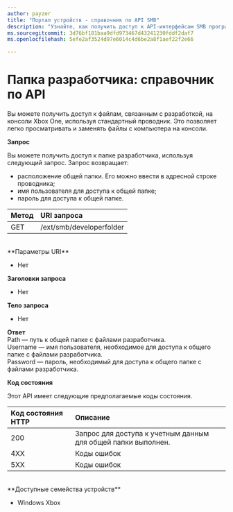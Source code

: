 ```yaml
---
author: payzer
title: "Портал устройств - справочник по API SMB"
description: "Узнайте, как получить доступ к API-интерфейсам SMB программными средствами."
ms.sourcegitcommit: 3d76bf181baa9dfd973467d43241230fddf2daf7
ms.openlocfilehash: 5efe2af3524d97e6014c4d6be2a8f1aef22f2e66

---
```


# Папка разработчика: справочник по API   
Вы можете получить доступ к файлам, связанным с разработкой, на консоли Xbox One, используя стандартный проводник. Это позволяет легко просматривать и заменять файлы с компьютера на консоли.

**Запрос**

Вы можете получить доступ к папке разработчика, используя следующий запрос. Запрос возвращает:    
* расположение общей папки. Его можно ввести в адресной строке проводника;
* имя пользователя для доступа к общей папке;
* пароль для доступа к общей папке.

Метод      | URI запроса
:------     | :-----
GET | /ext/smb/developerfolder
<br />
**Параметры URI**

- Нет

**Заголовки запроса**

- Нет

**Тело запроса**

- Нет

**Ответ**   
Path — путь к общей папке с файлами разработчика.   
Username — имя пользователя, необходимое для доступа к общего папке с файлами разработчика.   
Password — пароль, необходимый для доступа к общего папке с файлами разработчика.   

**Код состояния**

Этот API имеет следующие предполагаемые коды состояния.

Код состояния HTTP      | Описание
:------     | :-----
200 | Запрос для доступа к учетным данным для общей папки выполнен.
4XX | Коды ошибок
5XX | Коды ошибок
<br />
**Доступные семейства устройств**

* Windows Xbox



<!--HONumber=Jun16_HO4-->


